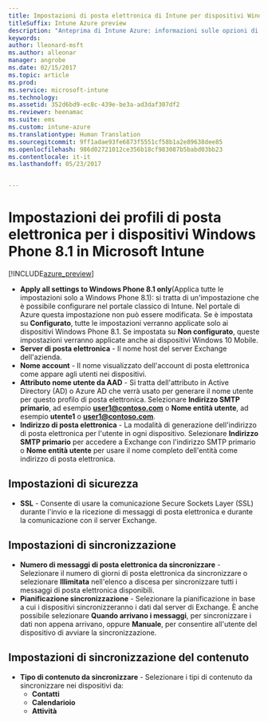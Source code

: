 ```yaml
---
title: Impostazioni di posta elettronica di Intune per dispositivi Windows Phone 8.1
titleSuffix: Intune Azure preview
description: "Anteprima di Intune Azure: informazioni sulle opzioni di Intune che è possibile usare per configurare le connessioni di posta elettronica nei dispositivi Windows Phone 8.1."
keywords: 
author: lleonard-msft
ms.author: alleonar
manager: angrobe
ms.date: 02/15/2017
ms.topic: article
ms.prod: 
ms.service: microsoft-intune
ms.technology: 
ms.assetid: 352d6bd9-ec8c-439e-be3a-ad3daf307df2
ms.reviewer: heenamac
ms.suite: ems
ms.custom: intune-azure
ms.translationtype: Human Translation
ms.sourcegitcommit: 9ff1adae93fe6873f5551cf58b1a2e89638dee85
ms.openlocfilehash: 986d02721012ce356b18cf983087b5babd03bb23
ms.contentlocale: it-it
ms.lasthandoff: 05/23/2017


---
```


# <a name="email-profile-settings-for-windows-phone-81-devices-in-microsoft-intune"></a>Impostazioni dei profili di posta elettronica per i dispositivi Windows Phone 8.1 in Microsoft Intune

[!INCLUDE[azure_preview](./includes/azure_preview.md)]


- **Apply all settings to Windows Phone 8.1 only**(Applica tutte le impostazioni solo a Windows Phone 8.1): si tratta di un'impostazione che è possibile configurare nel portale classico di Intune. Nel portale di Azure questa impostazione non può essere modificata. Se è impostata su **Configurato**, tutte le impostazioni verranno applicate solo ai dispositivi Windows Phone 8.1. Se impostata su **Non configurato**, queste impostazioni verranno applicate anche ai dispositivi Windows 10 Mobile.
- **Server di posta elettronica** - Il nome host del server Exchange dell'azienda.
- **Nome account** - Il nome visualizzato dell'account di posta elettronica come appare agli utenti nei dispositivi.
- **Attributo nome utente da AAD** - Si tratta dell'attributo in Active Directory (AD) o Azure AD che verrà usato per generare il nome utente per questo profilo di posta elettronica. Selezionare **Indirizzo SMTP primario**, ad esempio **user1@contoso.com** o **Nome entità utente**, ad esempio **utente1** o **user1@contoso.com**.
- **Indirizzo di posta elettronica** - La modalità di generazione dell'indirizzo di posta elettronica per l'utente in ogni dispositivo. Selezionare **Indirizzo SMTP primario** per accedere a Exchange con l'indirizzo SMTP primario o **Nome entità utente** per usare il nome completo dell'entità come indirizzo di posta elettronica.


## <a name="security-settings"></a>Impostazioni di sicurezza

- **SSL** - Consente di usare la comunicazione Secure Sockets Layer (SSL) durante l'invio e la ricezione di messaggi di posta elettronica e durante la comunicazione con il server Exchange.



## <a name="synchronization-settings"></a>Impostazioni di sincronizzazione

- **Numero di messaggi di posta elettronica da sincronizzare** - Selezionare il numero di giorni di posta elettronica da sincronizzare o selezionare **Illimitata** nell'elenco a discesa per sincronizzare tutti i messaggi di posta elettronica disponibili.
- **Pianificazione sincronizzazione** - Selezionare la pianificazione in base a cui i dispositivi sincronizzeranno i dati dal server di Exchange. È anche possibile selezionare **Quando arrivano i messaggi**, per sincronizzare i dati non appena arrivano, oppure **Manuale**, per consentire all'utente del dispositivo di avviare la sincronizzazione.

## <a name="content-sync-settings"></a>Impostazioni di sincronizzazione del contenuto

- **Tipo di contenuto da sincronizzare** - Selezionare i tipi di contenuto da sincronizzare nei dispositivi da:
    - **Contatti**
    - **Calendarioio**
    - **Attività**

